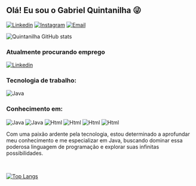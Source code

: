 ## Olá! Eu sou o Gabriel Quintanilha 😜

[![Linkedin](https://img.shields.io/badge/LinkedIn-0077B5?style=for-the-badge&logo=linkedin&logoColor=white)](https://www.linkedin.com/in/gabriel-quintanilha-997360185/)
[![Instagram](https://img.shields.io/badge/Instagram-E4405F?style=for-the-badge&logo=instagram&logoColor=white)](https://www.instagram.com/gabriel_quintanilha09/)
[![Email](https://img.shields.io/badge/Gmail-D14836?style=for-the-badge&logo=gmail&logoColor=white)](mailto:gabriel.hemendinger@gmail.com)

![Quintanilha GitHub stats](https://github-readme-stats.vercel.app/api?username=Quintanilha09&show_icons=true&theme=cobalt)

### Atualmente procurando emprego
[![Linkedin](https://img.shields.io/badge/LinkedIn-0077B5?style=for-the-badge&logo=linkedin&logoColor=white)](https://www.linkedin.com/company/sistran/mycompany/)


### Tecnologia de trabalho:
<div style="display: inline-block">
    <img align="center" alt="Java" src="https://img.shields.io/badge/Java-ED8B00?style=for-the-badge&logo=openjdk&logoColor=white"/>
</div>

<br/>

### Conhecimento em:
<div style="display: inline-block">
    <img align="center" alt="Java" src="https://img.shields.io/badge/Spring-6DB33F?style=for-the-badge&logo=spring&logoColor=white"/>
    <img align="center" alt="Java" src="https://img.shields.io/badge/Java-ED8B00?style=for-the-badge&logo=openjdk&logoColor=white"/>
    <img align="center" alt="Html" src="https://img.shields.io/badge/HTML5-E34F26?style=for-the-badge&logo=html5&logoColor=white"/>
    <img align="center" alt="Html" src="https://img.shields.io/badge/CSS-239120?&style=for-the-badge&logo=css3&logoColor=white"/>
    <img align="center" alt="Html" src="https://img.shields.io/badge/Python-3776AB?style=for-the-badge&logo=python&logoColor=white"/>
    <img align="center" alt="Html" src="https://img.shields.io/badge/JavaScript-F7DF1E?style=for-the-badge&logo=javascript&logoColor=black"/>
    
</div>

<br/>

<p>Com uma paixão ardente pela tecnologia, estou determinado a aprofundar meu conhecimento e me especializar em Java, buscando dominar essa poderosa linguagem de programação e explorar suas infinitas possibilidades.</p>

<br/>

[![Top Langs](https://github-readme-stats.vercel.app/api/top-langs/?username=Quintanilha09)](https://github.com/anuraghazra/github-readme-stats)










